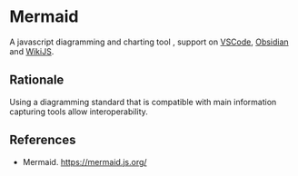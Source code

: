 # Mermaid

A javascript diagramming and charting tool , support on [VSCode](../../../Tools/Engineerings/Software%20Engineering/IDE/VSCode.md), [Obsidian](../../../Tools/Management/Knowledge%20Management/Information%20Capture/Obsidian.md) and [WikiJS](../../../Tools/Management/Knowledge%20Management/Information%20Capture/WikiJS.md).

## Rationale

Using a diagramming standard that is compatible with main information capturing tools allow interoperability.

## References

- Mermaid. <https://mermaid.js.org/>
